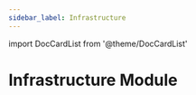 ```yaml
---
sidebar_label: Infrastructure
---
```

import DocCardList from '@theme/DocCardList'

# Infrastructure Module
<DocCardList />
